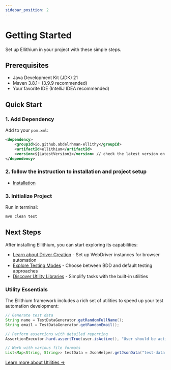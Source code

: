 ```yaml
---
sidebar_position: 2
---
```


# Getting Started

Set up Ellithium in your project with these simple steps.

## Prerequisites
- Java Development Kit (JDK) 21
- Maven 3.8.1+ (3.9.9 recommended)
- Your favorite IDE (IntelliJ IDEA recommended)

## Quick Start

### 1. Add Dependency
Add to your `pom.xml`:

```xml
<dependency>
    <groupId>io.github.abdelrhman-ellithy</groupId>
    <artifactId>ellithium</artifactId>
    <version>${LatestVersion}</version> // check the latest version on the repo
</dependency>
```
### 2. follow the instruction to installation and project setup
- [Installation ](installation.md)

### 3. Initialize Project
Run in terminal:
```bash
mvn clean test
```

## Next Steps

After installing Ellithium, you can start exploring its capabilities:

- [Learn about Driver Creation](driverfactory) - Set up WebDriver instances for browser automation
- [Explore Testing Modes](test-modes) - Choose between BDD and default testing approaches 
- [Discover Utility Libraries](utilities) - Simplify tasks with the built-in utilities

### Utility Essentials

The Ellithium framework includes a rich set of utilities to speed up your test automation development:

```java
// Generate test data
String name = TestDataGenerator.getRandomFullName();
String email = TestDataGenerator.getRandomEmail();

// Perform assertions with detailed reporting
AssertionExecutor.hard.assertTrue(user.isActive(), "User should be active");

// Work with various file formats
List<Map<String, String>> testData = JsonHelper.getJsonData("test-data.json");
```

[Learn more about Utilities →](utilities)
